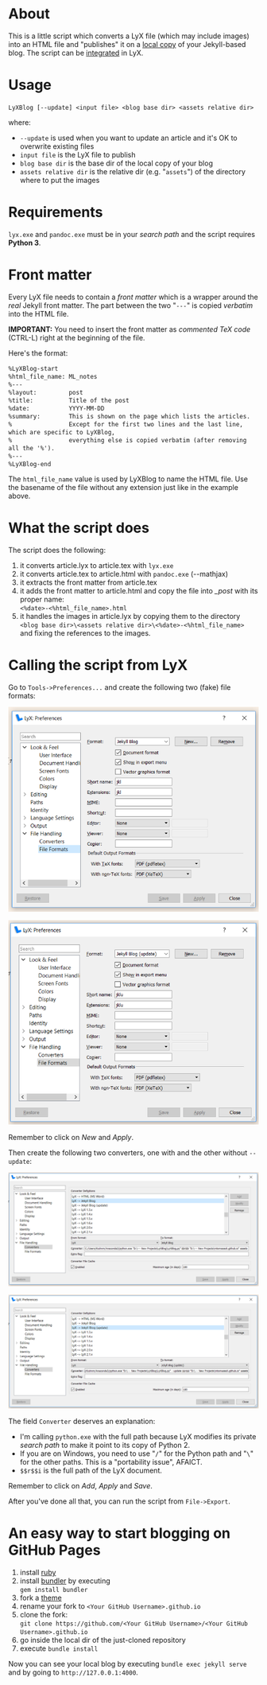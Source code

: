 # About

This is a little script which converts a LyX file (which may include images) into an HTML file and "publishes" it on a [local copy](#start-blogging) of your Jekyll-based blog. The script can be [integrated](#integration) in LyX.

# Usage

`LyXBlog [--update] <input file> <blog base dir> <assets relative dir>`

where:

* `--update` is used when you want to update an article and it's OK to overwrite existing files
* `input file` is the LyX file to publish
* `blog base dir` is the base dir of the local copy of your blog
* `assets relative dir` is the relative dir (e.g. "`assets`") of the directory where to put the images

# Requirements

`lyx.exe` and `pandoc.exe` must be in your *search path* and the script requires **Python 3**.

# Front matter

Every LyX file needs to contain a *front matter* which is a wrapper around the *real* Jekyll front matter. The part between the two "`---`" is copied *verbatim* into the HTML file.

**IMPORTANT:** You need to insert the front matter as *commented TeX code* (CTRL-L) right at the beginning of the file.

Here's the format:

```
%LyXBlog-start
%html_file_name: ML_notes
%---
%layout:         post
%title:          Title of the post
%date:           YYYY-MM-DD
%summary:        This is shown on the page which lists the articles.
%                Except for the first two lines and the last line, which are specific to LyXBlog,
%                everything else is copied verbatim (after removing all the '%').
%---
%LyXBlog-end
```

The `html_file_name` value is used by LyXBlog to name the HTML file. Use the basename of the file without any extension just like in the example above.

# What the script does

The script does the following:

1. it converts article.lyx to article.tex with `lyx.exe`
2. it converts article.tex to article.html with `pandoc.exe` (--mathjax)
3. it extracts the front matter from article.tex
3. it adds the front matter to article.html and copy the file into *_post* with its proper name: <br>
   `<%date>-<%html_file_name>.html`
4. it handles the images in article.lyx by copying them to the directory <br>
   `<blog base dir>\<assets relative dir>\<%date>-<%html_file_name>` <br>
   and fixing the references to the images.

# <a name="integration"></a>Calling the script from LyX

Go to `Tools->Preferences...` and create the following two (fake) file formats:

![first file format](file_format1.png)

![second file format](file_format2.png)

Remember to click on *New* and *Apply*.

Then create the following two converters, one with and the other without `--update`:

![first converter](converter1.png)

![second converter](converter2.png)

The field `Converter` deserves an explanation:
- I'm calling `python.exe` with the full path because LyX modifies its private *search path* to make it point to its copy of Python 2.
- If you are on Windows, you need to use "`/`" for the Python path and "`\`" for the other paths. This is a "portability issue", AFAICT.
- `$$r$$i` is the full path of the LyX document.

Remember to click on *Add*, *Apply* and *Save*.

After you've done all that, you can run the script from `File->Export`.

# <a name="start-blogging"></a>An easy way to start blogging on GitHub Pages

1. install [ruby](https://www.ruby-lang.org/en/)
2. install [bundler](http://bundler.io/) by executing <br>
   `gem install bundler`
3. fork a [theme](http://jekyllthemes.org/)
4. rename your fork to `<Your GitHub Username>.github.io`
5. clone the fork:<br>
   `git clone https://github.com/<Your GitHub Username>/<Your GitHub Username>.github.io`
6. go inside the local dir of the just-cloned repository
7. execute `bundle install`

Now you can see your local blog by executing `bundle exec jekyll serve` and by going to `http://127.0.0.1:4000`.

